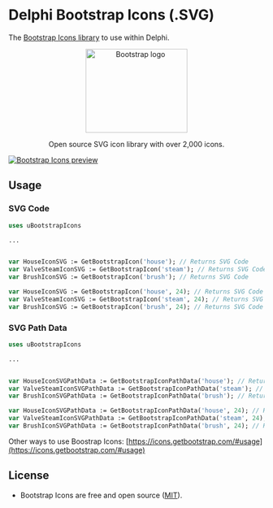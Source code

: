 # Delphi Bootstrap Icons (.SVG)

The [Bootstrap Icons library](https://icons.getbootstrap.com/) to use within Delphi.

<p align="center">
  <a href="https://v5.getbootstrap.com/">
    <img src="https://v5.getbootstrap.com/docs/5.0/assets/brand/bootstrap-logo-shadow.png" alt="Bootstrap logo" width="200" height="165">
  </a>
</p>
<p align="center">
  Open source SVG icon library with over 2,000 icons.
</p>

[![Bootstrap Icons preview](https://github.com/twbs/icons/blob/main/.github/preview.png)](https://icons.getbootstrap.com)


## Usage

### SVG Code

```pascal
uses uBootstrapIcons

...


var HouseIconSVG := GetBootstrapIcon('house'); // Returns SVG Code
var ValveSteamIconSVG := GetBootstrapIcon('steam'); // Returns SVG Code
var BrushIconSVG := GetBootstrapIcon('brush'); // Returns SVG Code

var HouseIconSVG := GetBootstrapIcon('house', 24); // Returns SVG Code with Width/Height set to 24
var ValveSteamIconSVG := GetBootstrapIcon('steam', 24); // Returns SVG Code with Width/Height set to 24
var BrushIconSVG := GetBootstrapIcon('brush', 24); // Returns SVG Code with Width/Height set to 24
```

### SVG Path Data

```pascal
uses uBootstrapIcons

...


var HouseIconSVGPathData := GetBootstrapIconPathData('house'); // Returns SVG Path Data Text
var ValveSteamIconSVGPathData := GetBootstrapIconPathData('steam'); // Returns SVG Path Data Text
var BrushIconSVGPathData := GetBootstrapIconPathData('brush'); // Returns SVG Path Data Text

var HouseIconSVGPathData := GetBootstrapIconPathData('house', 24); // Returns SVG Path Data Text with Width/Height set to 24
var ValveSteamIconSVGPathData := GetBootstrapIconPathData('steam', 24); // Returns SVG Path Data Text with Width/Height set to 24
var BrushIconSVGPathData := GetBootstrapIconPathData('brush', 24); // Returns SVG Path Data Text with Width/Height set to 24
```

Other ways to use Boostrap Icons: [https://icons.getbootstrap.com/#usage](https://icons.getbootstrap.com/#usage)

## License

- Bootstrap Icons are free and open source ([MIT](https://github.com/twbs/icons/blob/main/LICENSE.md)).
